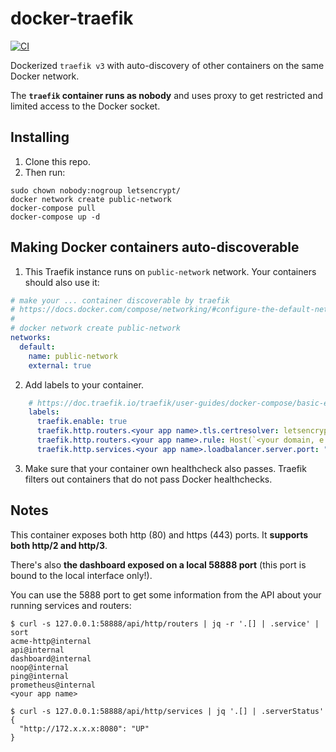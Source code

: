 # docker-traefik
[![CI](https://github.com/macbre/docker-traefik/actions/workflows/docker.yml/badge.svg)](https://github.com/macbre/docker-traefik/actions/workflows/docker.yml)

Dockerized `traefik v3` with auto-discovery of other containers on the same Docker network.

The **`traefik` container runs as nobody** and uses proxy to get restricted and limited access to the Docker socket.

## Installing

1. Clone this repo.
2. Then run:

```
sudo chown nobody:nogroup letsencrypt/
docker network create public-network
docker-compose pull
docker-compose up -d
```

## Making Docker containers auto-discoverable

1. This Traefik instance runs on `public-network` network. Your containers should also use it:

```yaml
# make your ... container discoverable by traefik
# https://docs.docker.com/compose/networking/#configure-the-default-network
#
# docker network create public-network
networks:
  default:
    name: public-network
    external: true
```

2. Add labels to your container.

```yaml
    # https://doc.traefik.io/traefik/user-guides/docker-compose/basic-example/
    labels:
      traefik.enable: true
      traefik.http.routers.<your app name>.tls.certresolver: letsencrypt
      traefik.http.routers.<your app name>.rule: Host(`<your domain, e.g. myservice.foo.net>`)
      traefik.http.services.<your app name>.loadbalancer.server.port: "< port where your service is bound too >"  # or rely on ports defined via EXPOSE
```

3. Make sure that your container own healthcheck also passes. Traefik filters out containers that do not pass Docker healthchecks.

## Notes

This container exposes both http (80) and https (443) ports. It **supports both http/2 and http/3**.

There's also **the dashboard exposed on a local 58888 port** (this port is bound to the local interface only!).

You can use the 5888 port to get some information from the API about your running services and routers:

```
$ curl -s 127.0.0.1:58888/api/http/routers | jq -r '.[] | .service' | sort
acme-http@internal
api@internal
dashboard@internal
noop@internal
ping@internal
prometheus@internal
<your app name>
```

```
$ curl -s 127.0.0.1:58888/api/http/services | jq '.[] | .serverStatus'
{
  "http://172.x.x.x:8080": "UP"
}
```
